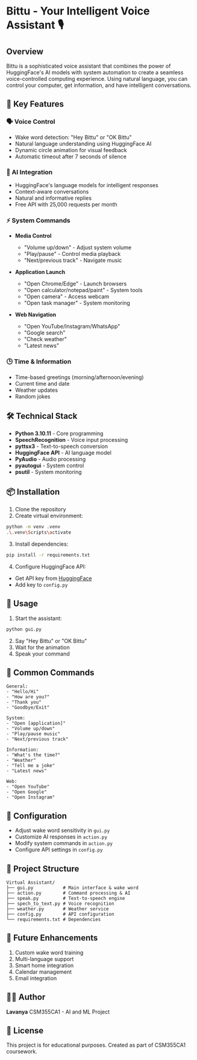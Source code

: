 # Bittu - Your Intelligent Voice Assistant 🎙️

## Overview
Bittu is a sophisticated voice assistant that combines the power of HuggingFace's AI models with system automation to create a seamless voice-controlled computing experience. Using natural language, you can control your computer, get information, and have intelligent conversations.

## 🌟 Key Features

### 🗣️ Voice Control
- Wake word detection: "Hey Bittu" or "OK Bittu"
- Natural language understanding using HuggingFace AI
- Dynamic circle animation for visual feedback
- Automatic timeout after 7 seconds of silence

### 🤖 AI Integration
- HuggingFace's language models for intelligent responses
- Context-aware conversations
- Natural and informative replies
- Free API with 25,000 requests per month

### ⚡ System Commands
- **Media Control**
  - "Volume up/down" - Adjust system volume
  - "Play/pause" - Control media playback
  - "Next/previous track" - Navigate music

- **Application Launch**
  - "Open Chrome/Edge" - Launch browsers
  - "Open calculator/notepad/paint" - System tools
  - "Open camera" - Access webcam
  - "Open task manager" - System monitoring

- **Web Navigation**
  - "Open YouTube/Instagram/WhatsApp"
  - "Google search"
  - "Check weather"
  - "Latest news"

### 🕒 Time & Information
- Time-based greetings (morning/afternoon/evening)
- Current time and date
- Weather updates
- Random jokes

## 🛠️ Technical Stack
- **Python 3.10.11** - Core programming
- **SpeechRecognition** - Voice input processing
- **pyttsx3** - Text-to-speech conversion
- **HuggingFace API** - AI language model
- **PyAudio** - Audio processing
- **pyautogui** - System control
- **psutil** - System monitoring

## 📦 Installation

1. Clone the repository
2. Create virtual environment:
```bash
python -m venv .venv
.\.venv\Scripts\activate
```

3. Install dependencies:
```bash
pip install -r requirements.txt
```

4. Configure HuggingFace API:
- Get API key from [HuggingFace](https://huggingface.co/)
- Add key to `config.py`

## 🚀 Usage

1. Start the assistant:
```bash
python gui.py
```

2. Say "Hey Bittu" or "OK Bittu"
3. Wait for the animation
4. Speak your command

## 📝 Common Commands

```plaintext
General:
- "Hello/Hi"
- "How are you?"
- "Thank you"
- "Goodbye/Exit"

System:
- "Open [application]"
- "Volume up/down"
- "Play/pause music"
- "Next/previous track"

Information:
- "What's the time?"
- "Weather"
- "Tell me a joke"
- "Latest news"

Web:
- "Open YouTube"
- "Open Google"
- "Open Instagram"
```

## 🔧 Configuration
- Adjust wake word sensitivity in `gui.py`
- Customize AI responses in `action.py`
- Modify system commands in `action.py`
- Configure API settings in `config.py`

## 📂 Project Structure
```
Virtual Assistant/
├── gui.py           # Main interface & wake word
├── action.py        # Command processing & AI
├── speak.py         # Text-to-speech engine
├── spech_to_text.py # Voice recognition
├── weather.py       # Weather service
├── config.py        # API configuration
└── requirements.txt # Dependencies
```

## 🎯 Future Enhancements
1. Custom wake word training
2. Multi-language support
3. Smart home integration
4. Calendar management
5. Email integration

## 👨‍💻 Author
**Lavanya**
CSM355CA1 - AI and ML Project

## 📄 License
This project is for educational purposes. Created as part of CSM355CA1 coursework.